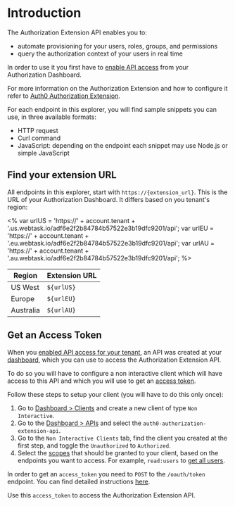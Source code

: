 # Introduction

The Authorization Extension API enables you to:

- automate provisioning for your users, roles, groups, and permissions
- query the authorization context of your users in real time

In order to use it you first have to [enable API access](/extensions/authorization-extension/v2#enable-api-access) from your Authorization Dashboard.

For more information on the Authorization Extension and how to configure it refer to [Auth0 Authorization Extension](/extensions/authorization-extension).

For each endpoint in this explorer, you will find sample snippets you can use, in three available formats:

- HTTP request
- Curl command
- JavaScript: depending on the endpoint each snippet may use Node.js or simple JavaScript

## Find your extension URL

All endpoints in this explorer, start with `https://{extension_url}`. This is the URL of your Authorization Dashboard. It differs based on you tenant's region:

<%
  var urlUS = 'https://' + account.tenant + '.us.webtask.io/adf6e2f2b84784b57522e3b19dfc9201/api';
  var urlEU = 'https://' + account.tenant + '.eu.webtask.io/adf6e2f2b84784b57522e3b19dfc9201/api';
  var urlAU = 'https://' + account.tenant + '.au.webtask.io/adf6e2f2b84784b57522e3b19dfc9201/api';
%>

| Region | Extension URL |
|--------|---------------|
| US West | `${urlUS}` |
| Europe | `${urlEU}` |
| Australia | `${urlAU}` |

## Get an Access Token

When you [enabled API access for your tenant](/extensions/authorization-extension/v2#enable-api-access), an API was created at your [dashboard](${manage_url}), which you can use to access the Authorization Extension API.

To do so you will have to configure a non interactive client which will have access to this API and which you will use to get an [access token](/tokens/access-token).

Follow these steps to setup your client (you will have to do this only once):

1. Go to [Dashboard > Clients](${manage_url}/#/clients) and create a new client of type `Non Interactive`.
2. Go to the [Dashboard > APIs](${manage_url}/#/apis) and select the `auth0-authorization-extension-api`.
3. Go to the `Non Interactive Clients` tab, find the client you created at the first step, and toggle the `Unauthorized` to `Authorized`.
4. Select the [scopes](/scopes#api-scopes) that should be granted to your client, based on the endpoints you want to access. For example, `read:users` to [get all users](#get-all-users).

In order to get an `access_token` you need to `POST` to the `/oauth/token` endpoint. You can find detailed instructions [here](/api-auth/tutorials/client-credentials#ask-for-a-token).

Use this `access_token` to access the Authorization Extension API.